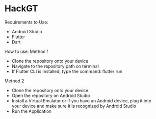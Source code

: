 # HackGT
Requirements to Use:
- Android Studio
- Flutter
- Dart

How to use:
Method 1
- Clone the repository onto your device
- Navigate to the repository path on terminal
- If Flutter CLI is installed, type the command: flutter run

Method 2
- Clone the repository onto your device
- Open the repository on Android Studio
- Install a Virtual Emulator or if you have an Android device, plug it into your device and make sure it is recognized by Android Studio
- Run the Application
  

